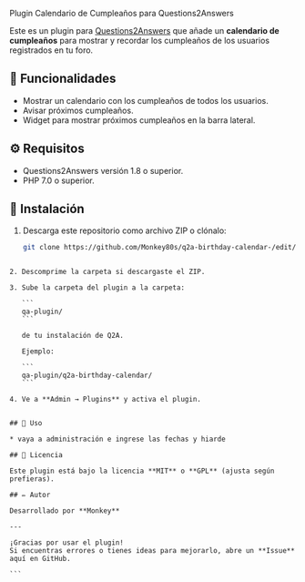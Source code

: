 Plugin Calendario de Cumpleaños para Questions2Answers

Este es un plugin para [Questions2Answers](https://www.question2answer.org/) que añade un **calendario de cumpleaños** para mostrar y recordar los cumpleaños de los usuarios registrados en tu foro.

## 🎉 Funcionalidades

- Mostrar un calendario con los cumpleaños de todos los usuarios.
- Avisar próximos cumpleaños.
- Widget para mostrar próximos cumpleaños en la barra lateral.

## ⚙️ Requisitos

- Questions2Answers versión 1.8 o superior.
- PHP 7.0 o superior.

## 🚀 Instalación

1. Descarga este repositorio como archivo ZIP o clónalo:
   ```bash
   git clone https://github.com/Monkey80s/q2a-birthday-calendar-/edit/main/README.md
````

2. Descomprime la carpeta si descargaste el ZIP.

3. Sube la carpeta del plugin a la carpeta:

   ```
   qa-plugin/
   ```

   de tu instalación de Q2A.

   Ejemplo:

   ```
   qa-plugin/q2a-birthday-calendar/
   ```

4. Ve a **Admin → Plugins** y activa el plugin.


## 📅 Uso

* vaya a administración e ingrese las fechas y hiarde 

## 📄 Licencia

Este plugin está bajo la licencia **MIT** o **GPL** (ajusta según prefieras).

## ✏️ Autor

Desarrollado por **Monkey**

---

¡Gracias por usar el plugin!
Si encuentras errores o tienes ideas para mejorarlo, abre un **Issue** aquí en GitHub.

```

